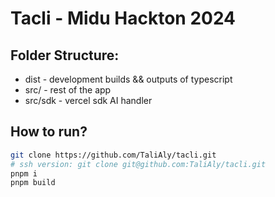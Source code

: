 # Tacli - Midu Hackton 2024

## Folder Structure:

- dist - development builds && outputs of typescript
- src/ - rest of the app
- src/sdk - vercel sdk AI handler

## How to run?

```bash
git clone https://github.com/TaliAly/tacli.git
# ssh version: git clone git@github.com:TaliAly/tacli.git
pnpm i
pnpm build

```
